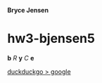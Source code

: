 **Bryce Jensen**

# hw3-bjensen5

**b** *R* **y** *C* **e**

[duckduckgo > google](http://duckduckgo.com)
